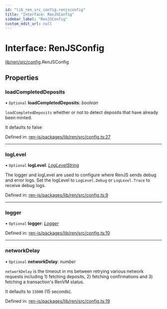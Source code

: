 ```yaml
---
id: "lib_ren_src_config.renjsconfig"
title: "Interface: RenJSConfig"
sidebar_label: "RenJSConfig"
custom_edit_url: null
---
```


# Interface: RenJSConfig

[lib/ren/src/config](../modules/lib_ren_src_config.md).RenJSConfig

## Properties

### loadCompletedDeposits

• `Optional` **loadCompletedDeposits**: *boolean*

`loadCompletedDeposits` whether or not to detect deposits that have
already been minted.

It defaults to false

Defined in: [ren-js/packages/lib/ren/src/config.ts:27](https://github.com/renproject/ren-js/blob/c6712eb8/packages/lib/ren/src/config.ts#L27)

___

### logLevel

• `Optional` **logLevel**: [*LogLevelString*](../modules/lib_interfaces_build_main_logger.md#loglevelstring)

The logger and logLevel are used to configure where RenJS sends debug
and error logs. Set the logLevel to `LogLevel.Debug` or `LogLevel.Trace`
to receive debug logs.

Defined in: [ren-js/packages/lib/ren/src/config.ts:9](https://github.com/renproject/ren-js/blob/c6712eb8/packages/lib/ren/src/config.ts#L9)

___

### logger

• `Optional` **logger**: [*Logger*](lib_interfaces_build_main_logger.logger.md)

Defined in: [ren-js/packages/lib/ren/src/config.ts:10](https://github.com/renproject/ren-js/blob/c6712eb8/packages/lib/ren/src/config.ts#L10)

___

### networkDelay

• `Optional` **networkDelay**: *number*

`networkDelay` is the timeout in ms between retrying various network
requests including 1) fetching deposits, 2) fetching confirmations and
3) fetching a transaction's RenVM status.

It defaults to `15000` (15 seconds).

Defined in: [ren-js/packages/lib/ren/src/config.ts:19](https://github.com/renproject/ren-js/blob/c6712eb8/packages/lib/ren/src/config.ts#L19)

